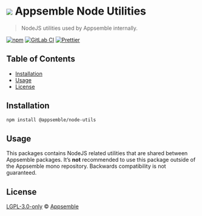# ![](https://gitlab.com/appsemble/appsemble/-/raw/0.35.5/config/assets/logo.svg) Appsemble Node Utilities

> NodeJS utilities used by Appsemble internally.

[![npm](https://img.shields.io/npm/v/@appsemble/node-utils)](https://www.npmjs.com/package/@appsemble/node-utils)
[![GitLab CI](https://gitlab.com/appsemble/appsemble/badges/0.35.5/pipeline.svg)](https://gitlab.com/appsemble/appsemble/-/releases/0.35.5)
[![Prettier](https://img.shields.io/badge/code_style-prettier-ff69b4.svg)](https://prettier.io)

## Table of Contents

- [Installation](#installation)
- [Usage](#usage)
- [License](#license)

## Installation

```sh
npm install @appsemble/node-utils
```

## Usage

This packages contains NodeJS related utilities that are shared between Appsemble packages. It’s
**not** recommended to use this package outside of the Appsemble mono repository. Backwards
compatibility is not guaranteed.

## License

[LGPL-3.0-only](https://gitlab.com/appsemble/appsemble/-/blob/0.35.5/LICENSE.md) ©
[Appsemble](https://appsemble.com)
